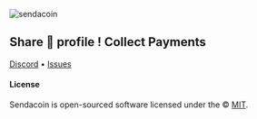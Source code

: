 ![sendacoin](https://i.imgur.com/yMkWs9p.jpg)

## Share **🌿** profile ! Collect Payments

[Discord](https://discord.gg/F27NTNP9) • [Issues](https://github.com/SendACoin/sendacoin.to/issues)

#### License

Sendacoin is open-sourced software licensed under the © [MIT](https://github.com/SendACoin/sendacoin.to/blob/main/LICENSE).
